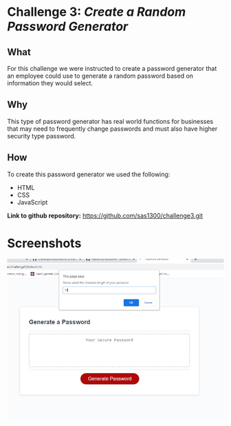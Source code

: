 # Challenge 3:  *Create a Random Password Generator*

## What
For this challenge we were instructed to create a password generator that an employee could use to generate a random password based on information they would select.  

## Why
This type of password generator has real world functions for businesses that may need to frequently change passwords and must also have higher security type password.

## How
To create this password generator we used the following:

* HTML
* CSS
* JavaScript






**Link to github repository:**  https://github.com/sas1300/challenge3.git 

# Screenshots

![Character Prompt](./assets/images/charprompt.jpg)

